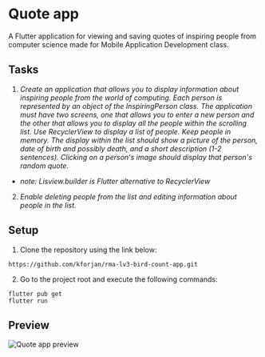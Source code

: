 # Quote app

A Flutter application for viewing and saving quotes of inspiring people from computer science made for Mobile Application Development class.

## Tasks
1. *Create an application that allows you to display information about inspiring people from the world of computing. Each person is represented by an object of the InspiringPerson class. The application must have two screens, one that allows you to enter a new person and the other that allows you to display all the people within the scrolling list. Use RecyclerView to display a list of people. Keep people in memory. The display within the list should show a picture of the person, date of birth and possibly death, and a short description (1-2 sentences). Clicking on a person's image should display that person's random quote.*
* *note: Lisview.builder is Flutter alternative to RecyclerView*

2. *Enable deleting people from the list and editing information about people in the list.*

## Setup

  1. Clone the repository using the link below:
  ```
  https://github.com/kforjan/rma-lv3-bird-count-app.git
  ```
  2. Go to the project root and execute the following commands:
  ```
  flutter pub get
  flutter run
  ```

## Preview

![Quote app preview](https://s3.gifyu.com/images/rma-lv2-preview2.gif)
